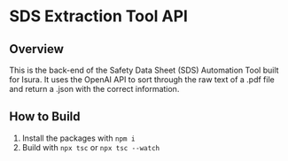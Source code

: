 # SDS Extraction Tool API

## Overview
This is the back-end of the Safety Data Sheet (SDS) Automation Tool built for Isura. It uses the OpenAI API to sort through the raw text of a .pdf file and return a .json with the correct information.

## How to Build
1. Install the packages with `npm i`
2. Build with `npx tsc` or `npx tsc --watch`

